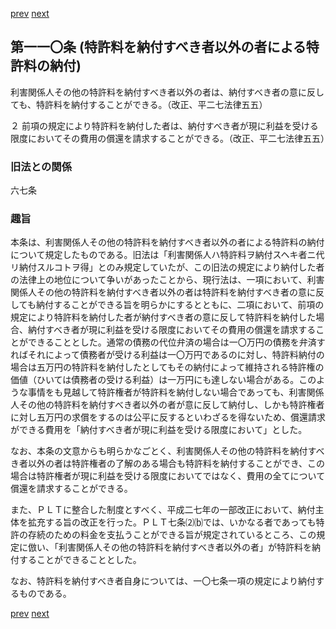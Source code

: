 [prev](/specific/markdowns/特許法/159_Mp-Ch_4-Se_3-At_109_2.md)
[next](/specific/markdowns/特許法/161_Mp-Ch_4-Se_3-At_111.md)
## 第一一〇条 (特許料を納付すべき者以外の者による特許料の納付)
利害関係人その他の特許料を納付すべき者以外の者は、納付すべき者の意に反しても、特許料を納付することができる。（改正、平二七法律五五）

２ 前項の規定により特許料を納付した者は、納付すべき者が現に利益を受ける限度においてその費用の償還を請求することができる。（改正、平二七法律五五）


### 旧法との関係
六七条

### 趣旨
本条は、利害関係人その他の特許料を納付すべき者以外の者による特許料の納付について規定したものである。旧法は「利害関係人ハ特許料ヲ納付スヘキ者ニ代リ納付スルコトヲ得」とのみ規定していたが、この旧法の規定により納付した者の法律上の地位について争いがあったことから、現行法は、一項において、利害関係人その他の特許料を納付すべき者以外の者は特許料を納付すべき者の意に反しても納付することができる旨を明らかにするとともに、二項において、前項の規定により特許料を納付した者が納付すべき者の意に反して特許料を納付した場合、納付すべき者が現に利益を受ける限度においてその費用の償還を請求することができることとした。通常の債務の代位弁済の場合は一〇万円の債務を弁済すればそれによって債務者が受ける利益は一〇万円であるのに対し、特許料納付の場合は五万円の特許料を納付したとしてもその納付によって維持される特許権の価値（ひいては債務者の受ける利益）は一万円にも達しない場合がある。このような事情をも見越して特許権者が特許料を納付しない場合であっても、利害関係人その他の特許料を納付すべき者以外の者が意に反して納付し、しかも特許権者に対し五万円の求償をするのは公平に反するといわざるを得ないため、償還請求ができる費用を「納付すべき者が現に利益を受ける限度において」とした。

なお、本条の文意からも明らかなごとく、利害関係人その他の特許料を納付すべき者以外の者は特許権者の了解のある場合も特許料を納付することができ、この場合は特許権者が現に利益を受ける限度においてではなく、費用の全てについて償還を請求することができる。

また、ＰＬＴに整合した制度とすべく、平成二七年の一部改正において、納付主体を拡充する旨の改正を行った。ＰＬＴ七条⑵⒝では、いかなる者であっても特許の存続のための料金を支払うことができる旨が規定されているところ、この規定に倣い、「利害関係人その他の特許料を納付すべき者以外の者」が特許料を納付することができることとした。

なお、特許料を納付すべき者自身については、一〇七条一項の規定により納付するものである。


[prev](/specific/markdowns/特許法/159_Mp-Ch_4-Se_3-At_109_2.md)
[next](/specific/markdowns/特許法/161_Mp-Ch_4-Se_3-At_111.md)